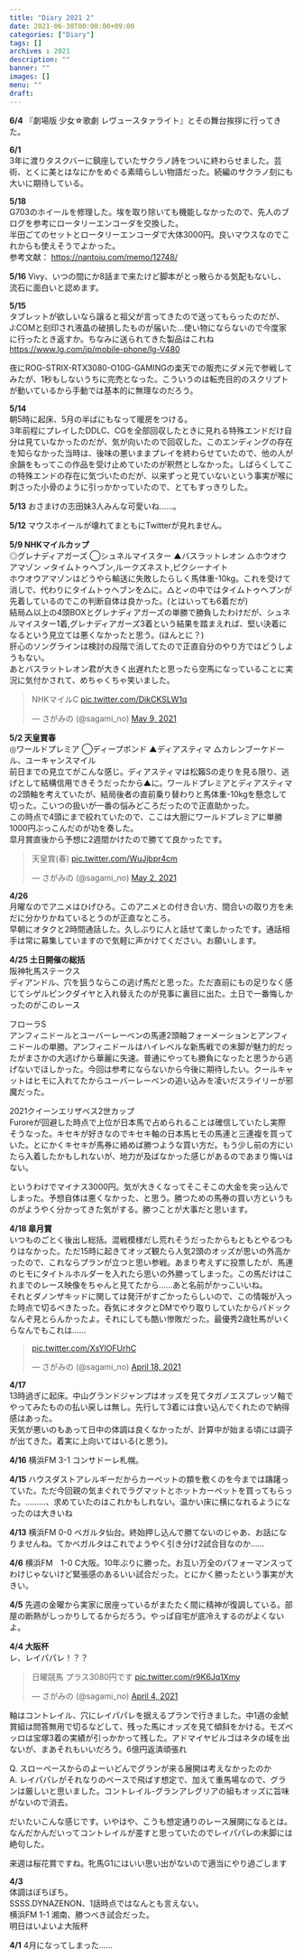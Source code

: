 ```yaml
---
title: "Diary 2021 2"
date: 2021-06-30T00:00:00+09:00
categories: ["Diary"]
tags: []
archives : 2021
description: ""
banner: ""
images: []
menu: ""
draft:
---
```

 **6/4** 『劇場版 少女☆歌劇 レヴュースタァライト』とその舞台挨拶に行ってきた。

**6/1**  
3年に渡りタスクバーに鎮座していたサクラノ詩をついに終わらせました。芸術、とくに美とはなにかをめぐる素晴らしい物語だった。続編のサクラノ刻にも大いに期待している。
<!--more-->
**5/18**  
G703のホイールを修理した。埃を取り除いても機能しなかったので、先人のブログを参考にロータリーエンコーダを交換した。  
半田ごてのセットとロータリーエンコーダで大体3000円。良いマウスなのでこれからも使えそうでよかった。  
参考文献： https://nantoiu.com/memo/12748/

**5/16** Vivy、いつの間にか8話まで来たけど脚本がとっ散らかる気配もないし、流石に面白いと認めます。

**5/15**  
タブレットが欲しいなら譲ると祖父が言ってきたので送ってもらったのだが、J:COMと刻印され液晶の破損したものが届いた…使い物にならないので今度家に行ったとき返すか。ちなみに送られてきた製品はこれね https://www.lg.com/jp/mobile-phone/lg-V480  

夜にROG-STRIX-RTX3080-O10G-GAMINGの楽天での販売にダメ元で参戦してみたが、1秒もしないうちに完売となった。こういうのは転売目的のスクリプトが動いているから手動では基本的に無理なのだろう。

**5/14**  
朝5時に起床、5月の半ばにもなって暖房をつける。  
3年前程にプレイしたDDLC、CGを全部回収したときに見れる特殊エンドだけ自分は見ていなかったのだが、気が向いたので回収した。このエンディングの存在を知らなかった当時は、後味の悪いままプレイを終わらせていたので、他の人が余韻をもってこの作品を受け止めていたのが釈然としなかった。しばらくしてこの特殊エンドの存在に気づいたのだが、以来ずっと見ていないという事実が喉に刺さった小骨のように引っかかっていたので、とてもすっきりした。  

**5/13** おさまけの志田妹3人みんな可愛いね……。

**5/12** マウスホイールが壊れてまともにTwitterが見れません。  

**5/9 NHKマイルカップ**  
◎グレナディアガーズ ◯シュネルマイスター ▲バスラットレオン △ホウオウアマゾン ✓タイムトゥヘブン,ルークズネスト,ピクシーナイト  
ホウオウアマゾンはどうやら輸送に失敗したらしく馬体重-10kg。これを受けて消しで、代わりにタイムトゥヘブンを△に。△と✓の中ではタイムトゥヘブンが先着しているのでこの判断自体は良かった。(とはいっても6着だが)  
結局△以上の4頭BOXとグレナディアガーズの単勝で勝負したわけだが、シュネルマイスター1着,グレナディアガーズ3着という結果を踏まえれば、堅い決着になるという見立ては悪くなかったと思う。(ほんとに？)  
肝心のソングラインは検討の段階で消してたので正直自分のやり方ではどうしようもない。  
あとバスラットレオン君が大きく出遅れたと思ったら空馬になっていることに実況に気付かされて、めちゃくちゃ笑いました。  
<blockquote class="twitter-tweet" data-partner="tweetdeck"><p lang="ja" dir="ltr">NHKマイルC <a href="https://t.co/DikCKSLW1q">pic.twitter.com/DikCKSLW1q</a></p>&mdash; さがみの (@sagami_no) <a href="https://twitter.com/sagami_no/status/1391281365132333061?ref_src=twsrc%5Etfw">May 9, 2021</a></blockquote>
<script async src="https://platform.twitter.com/widgets.js" charset="utf-8"></script>

**5/2 天皇賞春**  
◎ワールドプレミア ◯ディープボンド ▲ディアスティマ △カレンブーケドール、ユーキャンスマイル  
前日までの見立てがこんな感じ。ディアスティマは松籟Sの走りを見る限り、逃げとして結構信用できそうだったから▲に。ワールドプレミアとディアスティマの2頭軸を考えていたが、結局後者の直前乗り替わりと馬体重-10kgを懸念して切った。こいつの扱いが一番の悩みどころだったので正直助かった。  
この時点で4頭にまで絞れていたので、ここは大胆にワールドプレミアに単勝1000円ぶっこんだのが功を奏した。  
皐月賞直後から予想に2週間かけたので勝てて良かったです。
<blockquote class="twitter-tweet" data-partner="tweetdeck"><p lang="ja" dir="ltr">天皇賞(春) <a href="https://t.co/WuJjbpr4cm">pic.twitter.com/WuJjbpr4cm</a></p>&mdash; さがみの (@sagami_no) <a href="https://twitter.com/sagami_no/status/1388748471650246664?ref_src=twsrc%5Etfw">May 2, 2021</a></blockquote>
<script async src="https://platform.twitter.com/widgets.js" charset="utf-8"></script>

**4/26**  
月曜なのでアニメはひげひろ。このアニメとの付き合い方、間合いの取り方を未だに分かりかねているとうのが正直なところ。  
早朝にオタクと2時間通話した。久しぶりに人と話せて楽しかったです。通話相手は常に募集していますので気軽に声かけてください。お願いします。  

**4/25 土日開催の総括**  
阪神牝馬ステークス  
ディアンドル、穴を狙うならこの逃げ馬だと思った。ただ直前にもの足りなく感じてシゲルピンクダイヤと入れ替えたのが見事に裏目に出た。土日で一番悔しかったのがこのレース  

フローラS  
アンフィニドールとユーバーレーベンの馬連2頭軸フォーメーションとアンフィニドールの単勝。アンフィニドールはハイレベルな新馬戦での末脚が魅力的だったがまさかの大逃げから華麗に失速。普通にやっても勝負になったと思うから逃げないでほしかった。今回は参考にならないから今後に期待したい。クールキャットはヒモに入れてたからユーバーレーベンの追い込みを凌いだスライリーが邪魔だった。  

2021クイーンエリザベス2世カップ  
Furoreが回避した時点で上位が日本馬で占められることは確信していたし実際そうなった。キセキが好きなのでキセキ軸の日本馬ヒモの馬連と三連複を買っていた。とにかくキセキが馬券に絡めば勝つような買い方だ。もう少し前の方にいたら入着したかもしれないが、地力が及ばなかった感じがあるのであまり悔いはない。  

というわけでマイナス3000円。気が大きくなってそこそこの大金を突っ込んでしまった。予想自体は悪くなかった、と思う。勝つための馬券の買い方というものがようやく分かってきた気がする。勝つことが大事だと思います。  

**4/18 皐月賞**  
いつものごとく後出し総括。混戦模様だし荒れそうだったからもともとやるつもりはなかった。ただ15時に起きてオッズ観たら人気2頭のオッズが思いの外高かったので、これならプランが立つと思い参戦。あまり考えずに投票したが、馬連のヒモにタイトルホルダーを入れたら思いの外勝ってしまった。この馬だけはこれまでのレース映像をちゃんと見てたから……あと名前がかっこいいね。  
それとダノンザキッドに関しては発汗がすごかったらしいので、この情報が入った時点で切るべきたった。呑気にオタクとDMでやり取りしていたからパドックなんぞ見とらんかったよ。それにしても酷い惨敗だった。最優秀2歳牡馬がいくらなんでもこれは……
<blockquote class="twitter-tweet"><p lang="und" dir="ltr"><a href="https://t.co/XsYlOFUrhC">pic.twitter.com/XsYlOFUrhC</a></p>&mdash; さがみの (@sagami_no) <a href="https://twitter.com/sagami_no/status/1383674854499446793?ref_src=twsrc%5Etfw">April 18, 2021</a></blockquote> <script async src="https://platform.twitter.com/widgets.js" charset="utf-8"></script>

**4/17**  
13時過ぎに起床。中山グランドジャンプはオッズを見てタガノエスプレッソ軸でやってみたものの払い戻しは無し。先行して3着には食い込んでくれたので納得感はあった。  
天気が悪いのもあって日中の体調は良くなかったが、計算中が始まる頃には調子が出てきた。着実に上向いてはいる(と思う)。

**4/16** 横浜FM 3-1 コンサドーレ札幌。

**4/15** ハウスダストアレルギーだからカーペットの類を敷くのを今までは躊躇っていた。ただ今回親の気まぐれでラグマットとホットカーペットを買ってもらった。………、求めていたのはこれかもしれない。温かい床に横になれるようになったのは大きいね

**4/13** 横浜FM 0-0 ベガルタ仙台。終始押し込んで勝てないのじゃあ、お話になりませんね。てかベガルタはこれでようやく引き分け2試合目なのか……

**4/6** 横浜FM　1-0 C大阪。10年ぶりに勝った。お互い万全のパフォーマンスってわけじゃないけど緊張感のあるいい試合だった。とにかく勝ったという事実が大きい。

**4/5** 先週の金曜から実家に居座っているがまたたく間に精神が復調している。部屋の断熱がしっかりしてるからだろう。やっぱ自宅が底冷えするのがよくないよ。

**4/4 大阪杯**  
レ、レイパパレ！？？
<blockquote class="twitter-tweet"><p lang="ja" dir="ltr">日曜競馬 プラス3080円です <a href="https://t.co/r9K6Jq1Xmy">pic.twitter.com/r9K6Jq1Xmy</a></p>&mdash; さがみの (@sagami_no) <a href="https://twitter.com/sagami_no/status/1378601114161930240?ref_src=twsrc%5Etfw">April 4, 2021</a></blockquote> <script async src="https://platform.twitter.com/widgets.js" charset="utf-8"></script>

軸はコントレイル、穴にレイパパレを据えるプランで行きました。中1週の金鯱賞組は問答無用で切るなどして、残った馬にオッズを見て傾斜をかける。モズベッロは宝塚3着の実績が引っかかって残した。アドマイヤビルゴはネタの域を出ないが、まあそれもいいだろう。6億円返済頑張れ  

Q. スローペースからのよーいどんでグランが来る展開は考えなかったのか  
A. レイパパレがそれなりのペースで飛ばす想定で、加えて重馬場なので、グランは厳しいと思いました。コントレイル-グランアレグリアの組もオッズに旨味がないので消去。

だいたいこんな感じです。いやはや、こうも想定通りのレース展開になるとは。なんだかんだいってコントレイルが差すと思っていたのでレイパパレの末脚には絶句した。

来週は桜花賞ですね。牝馬G1にはいい思い出がないので適当にやり過ごします

**4/3**  
体調はぼちぼち。  
SSSS.DYNAZENON、1話時点ではなんとも言えない。  
横浜FM 1-1 湘南、勝つべき試合だった。  
明日はいよいよ大阪杯

**4/1** 4月になってしまった……
